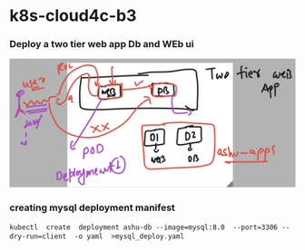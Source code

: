 # k8s-cloud4c-b3

### Deploy a two tier web app Db and WEb ui 

<img src="deploy1.png">

### creating mysql deployment manifest 

```
kubectl  create  deployment ashu-db --image=mysql:8.0  --port=3306 --dry-run=client  -o yaml  >mysql_deploy.yaml
```


